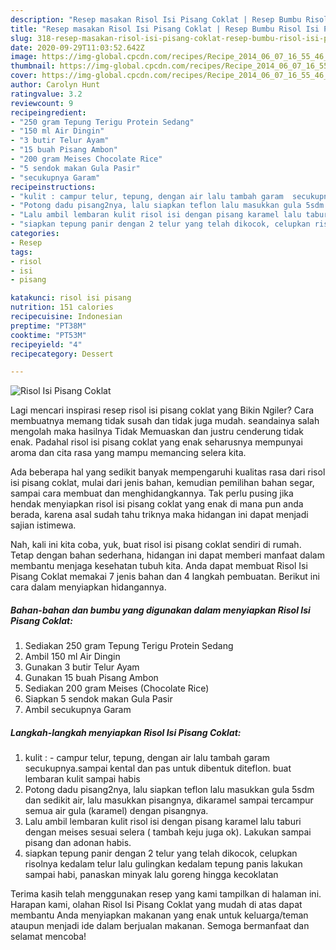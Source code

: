 ```yaml
---
description: "Resep masakan Risol Isi Pisang Coklat | Resep Bumbu Risol Isi Pisang Coklat Yang Bisa Manjain Lidah"
title: "Resep masakan Risol Isi Pisang Coklat | Resep Bumbu Risol Isi Pisang Coklat Yang Bisa Manjain Lidah"
slug: 318-resep-masakan-risol-isi-pisang-coklat-resep-bumbu-risol-isi-pisang-coklat-yang-bisa-manjain-lidah
date: 2020-09-29T11:03:52.642Z
image: https://img-global.cpcdn.com/recipes/Recipe_2014_06_07_16_55_46_959_e4c207_original_20140407_161555/751x532cq70/risol-isi-pisang-coklat-foto-resep-utama.jpg
thumbnail: https://img-global.cpcdn.com/recipes/Recipe_2014_06_07_16_55_46_959_e4c207_original_20140407_161555/751x532cq70/risol-isi-pisang-coklat-foto-resep-utama.jpg
cover: https://img-global.cpcdn.com/recipes/Recipe_2014_06_07_16_55_46_959_e4c207_original_20140407_161555/751x532cq70/risol-isi-pisang-coklat-foto-resep-utama.jpg
author: Carolyn Hunt
ratingvalue: 3.2
reviewcount: 9
recipeingredient:
- "250 gram Tepung Terigu Protein Sedang"
- "150 ml Air Dingin"
- "3 butir Telur Ayam"
- "15 buah Pisang Ambon"
- "200 gram Meises Chocolate Rice"
- "5 sendok makan Gula Pasir"
- "secukupnya Garam"
recipeinstructions:
- "kulit : campur telur, tepung, dengan air lalu tambah garam  secukupnya.sampai kental dan pas untuk dibentuk diteflon. buat lembaran kulit sampai habis"
- "Potong dadu pisang2nya, lalu siapkan teflon lalu masukkan gula 5sdm dan sedikit air, lalu masukkan pisangnya, dikaramel sampai tercampur semua air gula (karamel) dengan pisangnya."
- "Lalu ambil lembaran kulit risol isi dengan pisang karamel lalu taburi dengan meises sesuai selera ( tambah keju juga ok). Lakukan sampai pisang dan adonan habis."
- "siapkan tepung panir dengan 2 telur yang telah dikocok, celupkan risolnya kedalam telur lalu gulingkan kedalam tepung panis lakukan sampai habi, panaskan minyak lalu goreng hingga kecoklatan"
categories:
- Resep
tags:
- risol
- isi
- pisang

katakunci: risol isi pisang 
nutrition: 151 calories
recipecuisine: Indonesian
preptime: "PT38M"
cooktime: "PT53M"
recipeyield: "4"
recipecategory: Dessert

---
```



![Risol Isi Pisang Coklat](https://img-global.cpcdn.com/recipes/Recipe_2014_06_07_16_55_46_959_e4c207_original_20140407_161555/751x532cq70/risol-isi-pisang-coklat-foto-resep-utama.jpg)

Lagi mencari inspirasi resep risol isi pisang coklat yang Bikin Ngiler? Cara membuatnya memang tidak susah dan tidak juga mudah. seandainya salah mengolah maka hasilnya Tidak Memuaskan dan justru cenderung tidak enak. Padahal risol isi pisang coklat yang enak seharusnya mempunyai aroma dan cita rasa yang mampu memancing selera kita.

Ada beberapa hal yang sedikit banyak mempengaruhi kualitas rasa dari risol isi pisang coklat, mulai dari jenis bahan, kemudian pemilihan bahan segar, sampai cara membuat dan menghidangkannya. Tak perlu pusing jika hendak menyiapkan risol isi pisang coklat yang enak di mana pun anda berada, karena asal sudah tahu triknya maka hidangan ini dapat menjadi sajian istimewa.




Nah, kali ini kita coba, yuk, buat risol isi pisang coklat sendiri di rumah. Tetap dengan bahan sederhana, hidangan ini dapat memberi manfaat dalam membantu menjaga kesehatan tubuh kita. Anda dapat membuat Risol Isi Pisang Coklat memakai 7 jenis bahan dan 4 langkah pembuatan. Berikut ini cara dalam menyiapkan hidangannya.

<!--inarticleads1-->

##### Bahan-bahan dan bumbu yang digunakan dalam menyiapkan Risol Isi Pisang Coklat:

1. Sediakan 250 gram Tepung Terigu Protein Sedang
1. Ambil 150 ml Air Dingin
1. Gunakan 3 butir Telur Ayam
1. Gunakan 15 buah Pisang Ambon
1. Sediakan 200 gram Meises (Chocolate Rice)
1. Siapkan 5 sendok makan Gula Pasir
1. Ambil secukupnya Garam




<!--inarticleads2-->

##### Langkah-langkah menyiapkan Risol Isi Pisang Coklat:

1. kulit : - campur telur, tepung, dengan air lalu tambah garam  secukupnya.sampai kental dan pas untuk dibentuk diteflon. buat lembaran kulit sampai habis
1. Potong dadu pisang2nya, lalu siapkan teflon lalu masukkan gula 5sdm dan sedikit air, lalu masukkan pisangnya, dikaramel sampai tercampur semua air gula (karamel) dengan pisangnya.
1. Lalu ambil lembaran kulit risol isi dengan pisang karamel lalu taburi dengan meises sesuai selera ( tambah keju juga ok). Lakukan sampai pisang dan adonan habis.
1. siapkan tepung panir dengan 2 telur yang telah dikocok, celupkan risolnya kedalam telur lalu gulingkan kedalam tepung panis lakukan sampai habi, panaskan minyak lalu goreng hingga kecoklatan




Terima kasih telah menggunakan resep yang kami tampilkan di halaman ini. Harapan kami, olahan Risol Isi Pisang Coklat yang mudah di atas dapat membantu Anda menyiapkan makanan yang enak untuk keluarga/teman ataupun menjadi ide dalam berjualan makanan. Semoga bermanfaat dan selamat mencoba!

